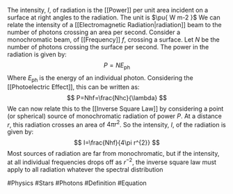 The intensity, $I$, of radiation is the [[Power]] per unit area incident on a surface at right angles to the radiation. The unit is $\pu{ W m-2 }$
We can relate the intensity of a [[Electromagnetic Radiation|radiation]] beam to the number of photons crossing an area per second. Consider a monochromatic beam, of [[Frequency]] $f$, crossing a surface. Let $N$ be the number of photons crossing the surface per second. The power in the radiation is given by:
$$
P=NE_\text{ph}
$$
Where $E_\text{ph}$ is the energy of an individual photon. Considering the [[Photoelectric Effect]], this can be written as:
$$
P=Nhf=\frac{Nhc}{\lambda}
$$
We can now relate this to the [[Inverse Square Law]] by considering a point (or spherical) source of monochromatic radiation of power $P$. At a distance $r$, this radiation crosses an area of $4\pi r^{2}$. So the intensity, $I$, of the radiation is given by:
$$
I=\frac{Nhf}{4\pi r^{2}}
$$
Most sources of radiation are far from monochromatic, but if the intensity, at all individual frequencies drops off as $r^{-2}$, the inverse square law must apply to all radiation whatever the spectral distribution

#Physics #Stars #Photons #Definition #Equation